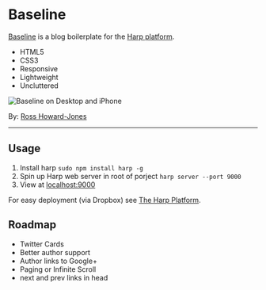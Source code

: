 # Baseline

[Baseline](http://baseline.harpapp.io/) is a blog boilerplate for the [Harp platform](http://harp.io/).

- HTML5
- CSS3
- Responsive
- Lightweight
- Uncluttered

![Baseline on Desktop and iPhone](http://rosshj.com/files/harp/baseline/baseline.jpg)

By: [Ross Howard-Jones](http://rosshj.com/)

---

## Usage

1. Install harp `sudo npm install harp -g` 
2. Spin up Harp web server in root of porject `harp server --port 9000`
3. View at [localhost:9000](http://localhost:9000)

For easy deployment (via Dropbox) see [The Harp Platform](http://harp.io).

## Roadmap

- Twitter Cards
- Better author support
- Author links to Google+
- Paging or Infinite Scroll
- next and prev links in head
